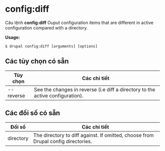 # config:diff
Câu lệnh **config:diff** Ouput configuration items that are different in active configuration compared with a directory.

**Usage:**
```
$ drupal config:diff [arguments] [options] 
```

## Các tùy chọn có sẵn
Tùy chọn | Các chi tiết
-------|-------------
--reverse | See the changes in reverse (i.e diff a directory to the active configuration).

## Các đối số có sẵn
Đối số | Các chi tiết
---------|-------------
directory | The directory to diff against. If omitted, choose from Drupal config directories.
